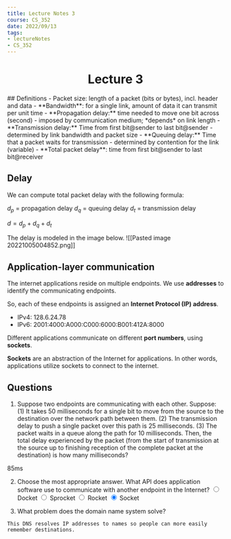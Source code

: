 ```yaml
---
title: Lecture Notes 3
course: CS_352
date: 2022/09/13
tags: 
- lectureNotes
- CS_352
---
```


<center><h1>Lecture 3</h1></center>
## Definitions
- Packet size: length of a packet (bits or bytes), incl. header and data
- **Bandwidth**: for a single link, amount of data it can transmit per unit time
- **Propagation delay:** time needed to move one bit across (second)
	- imposed by communication medium; *depends* on link length
- **Transmission delay:** Time from first bit@sender to last bit@sender
	- determined by link bandwidth and packet size
- **Queuing delay:** Time that a packet waits for transmission
	- determined by contention for the link (variable)
- **Total packet delay**: time from first bit@sender to last bit@receiver

## Delay
We can compute total packet delay with the following formula:

$d_p$ = propagation delay
$d_q$ = queuing delay
$d_t$ = transmission delay

$d = d_p + d_q +d_t$

The delay is modeled in the image below.
![[Pasted image 20221005004852.png]]

## Application-layer communication
The internet applications reside on multiple endpoints. We use **addresses** to identify the communicating endpoints.

So, each of these endpoints is assigned an **Internet Protocol (IP) address**.
- IPv4: 128.6.24.78
- IPv6: 2001:4000:A000:C000:6000:B001:412A:8000

Different applications communicate on different **port numbers**, using **sockets**.

**Sockets** are an abstraction of the Internet for applications. In other words, applications utilize sockets to connect to the internet.

## Questions
1. Suppose two endpoints are communicating with each other. Suppose: 
   (1) It takes 50 milliseconds for a single bit to move from the source to the destination over the network path between them. 
   (2) The transmission delay to push a single packet over this path is 25 milliseconds.
   (3) The packet waits in a queue along the path for 10 milliseconds.
   Then, the total delay experienced by the packet (from the start of transmission at the source up to finishing reception of the complete packet at the destination) is how many milliseconds?

85ms

2. Choose the most appropriate answer. What API does application software use to communicate with another endpoint in the Internet?
   <input type="radio"> Docket
   <input type="radio"> Sprocket
   <input type="radio"> Rocket
   <input type="radio" checked> Socket
   
3. What problem does the domain name system solve?
```
This DNS resolves IP addresses to names so people can more easily remember destinations.
```
